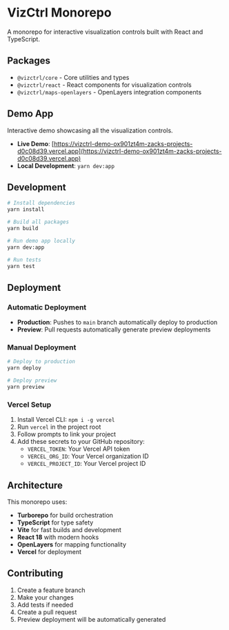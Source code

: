 # VizCtrl Monorepo

A monorepo for interactive visualization controls built with React and TypeScript.

## Packages

- `@vizctrl/core` - Core utilities and types
- `@vizctrl/react` - React components for visualization controls  
- `@vizctrl/maps-openlayers` - OpenLayers integration components

## Demo App

Interactive demo showcasing all the visualization controls.

- **Live Demo**: [https://vizctrl-demo-ox901zt4m-zacks-projects-d0c08d39.vercel.app](https://vizctrl-demo-ox901zt4m-zacks-projects-d0c08d39.vercel.app)
- **Local Development**: `yarn dev:app`

## Development

```bash
# Install dependencies
yarn install

# Build all packages
yarn build

# Run demo app locally
yarn dev:app

# Run tests
yarn test
```

## Deployment

### Automatic Deployment

- **Production**: Pushes to `main` branch automatically deploy to production
- **Preview**: Pull requests automatically generate preview deployments

### Manual Deployment

```bash
# Deploy to production
yarn deploy

# Deploy preview
yarn preview
```

### Vercel Setup

1. Install Vercel CLI: `npm i -g vercel`
2. Run `vercel` in the project root
3. Follow prompts to link your project
4. Add these secrets to your GitHub repository:
   - `VERCEL_TOKEN`: Your Vercel API token
   - `VERCEL_ORG_ID`: Your Vercel organization ID  
   - `VERCEL_PROJECT_ID`: Your Vercel project ID

## Architecture

This monorepo uses:

- **Turborepo** for build orchestration
- **TypeScript** for type safety
- **Vite** for fast builds and development
- **React 18** with modern hooks
- **OpenLayers** for mapping functionality
- **Vercel** for deployment

## Contributing

1. Create a feature branch
2. Make your changes
3. Add tests if needed
4. Create a pull request
5. Preview deployment will be automatically generated
